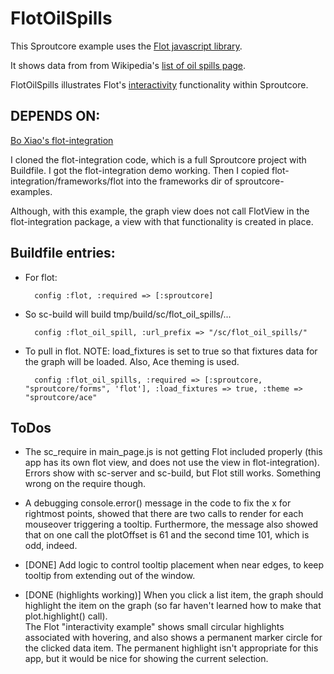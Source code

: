 FlotOilSpills
=================

This Sproutcore example uses the [Flot javascript library](http://code.google.com/p/flot/).

It shows data from from Wikipedia's [list of oil spills page](http://en.wikipedia.org/wiki/List_of_oil_spills).

FlotOilSpills illustrates Flot's [interactivity](http://people.iola.dk/olau/flot/examples/interacting.html) functionality within Sproutcore.

DEPENDS ON:
-----------

[Bo Xiao's flot-integration](http://github.com/imxiaobo/iamxiaobo/tree/master/flot-integration)

I cloned the flot-integration code, which is a full Sproutcore project
with Buildfile. I got the flot-integration demo working. Then I copied
flot-integration/frameworks/flot into the frameworks dir of sproutcore-examples.

Although, with this example, the graph view does not call FlotView in the flot-integration package, a view with that functionality is created in place.
    
Buildfile entries:
------------------
         
* For flot:
 
        config :flot, :required => [:sproutcore]

* So sc-build will build tmp/build/sc/flot_oil_spills/... 
     
        config :flot_oil_spill, :url_prefix => "/sc/flot_oil_spills/"
         
* To pull in flot.  NOTE: load_fixtures is set to true so that fixtures data for the graph will be loaded. Also, Ace theming is used.
                            
        config :flot_oil_spills, :required => [:sproutcore, "sproutcore/forms", 'flot'], :load_fixtures => true, :theme => "sproutcore/ace"


ToDos
-----

* The sc_require in main_page.js is not getting Flot included properly (this app has its own flot view, and does not use the view in flot-integration).
  Errors show with sc-server and sc-build, but Flot still works. Something wrong on the require though.

* A debugging console.error() message in the code to fix the x for rightmost points, showed that there are two calls to render for each mouseover triggering
  a tooltip. Furthermore, the message also showed that on one call the plotOffset is 61 and the second time 101, which is odd, indeed.

* [DONE] Add logic to control tooltip placement when near edges, to keep tooltip from extending out of the window.

* [DONE (highlights working)] When you click a list item, the graph should highlight the item on the graph (so far haven't learned how to make that plot.highlight() call).  
  The Flot "interactivity example" shows small circular highlights associated with hovering, and also shows a permanent marker circle for the
  clicked data item. The permanent highlight isn't appropriate for this app, but it would be nice for showing the current selection.



